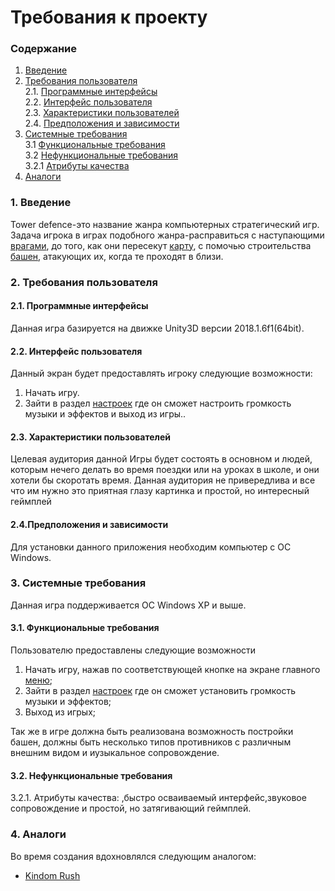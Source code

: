 # Требования к проекту

### Содержание

1. [Введение](#1)
2. [Требования пользователя](#2) <br>
  2.1. [Программные интерфейсы](#2.1) <br>
  2.2. [Интерфейс пользователя](#2.2) <br>
  2.3. [Характеристики пользователей](#2.3) <br>
  2.4. [Предположения и зависимости](#2.4) <br>
3. [Системные требования](#3.) <br>
  3.1 [Функциональные требования](#3.1) <br>
  3.2 [Нефункциональные требования](#3.2) <br>
     3.2.1 [Атрибуты качества](#3.2.1) <br>
4. [Аналоги](#4) <br>

### 1. Введение <a name="1"></a>
Tower defence-это название жанра компьютерных стратегический игр. Задача игрока в играх подобного жанра-расправиться с наступающими [врагами](https://github.com/danila16030/Tower-defence/blob/master/%D0%9C%D0%BE%D0%BA%D0%B0%D0%BF%D1%8B/%D0%9F%D1%80%D0%BE%D1%82%D0%B8%D0%B2%D0%BD%D0%B8%D0%BA.png), до того, как они пересекут [карту](https://github.com/danila16030/Tower-defence/blob/master/%D0%9C%D0%BE%D0%BA%D0%B0%D0%BF%D1%8B/%D0%98%D0%B3%D1%80%D0%BE%D0%B2%D0%BE%D0%B9%20%D0%BF%D1%80%D0%BE%D1%86%D0%B5%D1%81%D1%81.png), с помочью строительства [башен](https://github.com/danila16030/Tower-defence/blob/master/%D0%9C%D0%BE%D0%BA%D0%B0%D0%BF%D1%8B/%D0%91%D0%B0%D1%88%D0%BD%D1%8F.png), атакующих их, когда те проходят в близи.


### 2. Требования пользователя <a name="2"></a>
#### 2.1. Программные интерфейсы <a name="2.1"></a>
Данная игра базируется на движке Unity3D версии 2018.1.6f1(64bit).
#### 2.2. Интерфейс пользователя <a name="2.2"></a>

Данный экран будет предоставлять игроку следующие возможности:
1. Начать игру.
2. Зайти в раздел [настроек](https://github.com/danila16030/Tower-defence/blob/master/%D0%9C%D0%BE%D0%BA%D0%B0%D0%BF%D1%8B/%D0%9C%D0%B5%D0%BD%D1%8E%20%D0%BD%D0%B0%D1%81%D1%82%D1%80%D0%BE%D0%B5%D0%BA.png) где он сможет настроить громкость музыки и эффектов и выход из игры..



#### 2.3. Характеристики пользователей <a name="2.3"></a>

Целевая аудитория данной Игры будет состоять в основном и людей, которым нечего делать во время поездки или на уроках в школе, и они хотели бы скоротать время. Данная аудитория не привередлива и все что им нужно это приятная глазу картинка и простой, но интересный геймплей

#### 2.4.Предположения и зависимости <a name="2.4"></a>

Для установки данного приложения необходим компьютер с ОС Windows.

### 3. Системные требования <a name="3"></a>
Данная игра поддерживается OC Windows XP и выше.

#### 3.1. Функциональные требования <a name="3.1"></a>
Пользователю предоставлены следующие возможности
   1. Начать игру, нажав по соответствующей кнопке на экране главного [меню](https://github.com/danila16030/Tower-defence/blob/master/%D0%9C%D0%BE%D0%BA%D0%B0%D0%BF%D1%8B/%D0%9C%D0%B5%D0%BD%D1%8E%20%D0%B8%D0%B3%D1%80%D1%8B.png);
   2. Зайти в раздел [настроек](https://github.com/danila16030/Tower-defence/blob/master/%D0%9C%D0%BE%D0%BA%D0%B0%D0%BF%D1%8B/%D0%9C%D0%B5%D0%BD%D1%8E%20%D0%BD%D0%B0%D1%81%D1%82%D1%80%D0%BE%D0%B5%D0%BA.png) где он сможет установить громкость музыки и эффектов;
   3. Выход из игрыx;

   
Так же в игре должна быть реализована возможность постройки башен, должны быть несколько типов противников с различным внешним видом и иузыкальное сопровождение.
#### 3.2. Нефункциональные требования <a name="3.2"></a>
3.2.1. Атрибуты качества: <a name="3.2.1"></a>,быстро осваиваемый интерфейс,звуковое сопровождение и простой, но затягивающий геймплей.
### 4. Аналоги <a name="4"></a>
Во время создания вдохновлялся следующим аналогом:
- [Kindom Rush](https://play.google.com/store/apps/details?id=com.ironhidegames.android.kingdomrushorigins)
